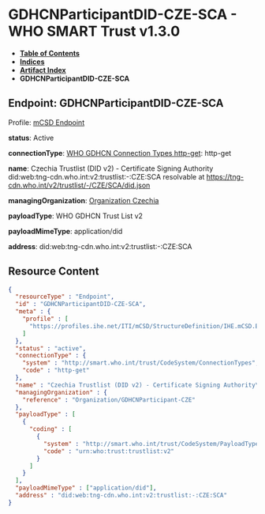 # GDHCNParticipantDID-CZE-SCA - WHO SMART Trust v1.3.0

* [**Table of Contents**](toc.md)
* [**Indices**](indices.md)
* [**Artifact Index**](artifacts.md)
* **GDHCNParticipantDID-CZE-SCA**

## Endpoint: GDHCNParticipantDID-CZE-SCA

Profile: [mCSD Endpoint](https://profiles.ihe.net/ITI/mCSD/4.0.0/StructureDefinition-IHE.mCSD.Endpoint.html)

**status**: Active

**connectionType**: [WHO GDHCN Connection Types http-get](CodeSystem-ConnectionTypes.md#ConnectionTypes-http-get): http-get

**name**: Czechia Trustlist (DID v2) - Certificate Signing Authority did:web:tng-cdn.who.int:v2:trustlist:-:CZE:SCA resolvable at https://tng-cdn.who.int/v2/trustlist/-/CZE/SCA/did.json

**managingOrganization**: [Organization Czechia](Organization-GDHCNParticipant-CZE.md)

**payloadType**: WHO GDHCN Trust List v2

**payloadMimeType**: application/did

**address**: did:web:tng-cdn.who.int:v2:trustlist:-:CZE:SCA



## Resource Content

```json
{
  "resourceType" : "Endpoint",
  "id" : "GDHCNParticipantDID-CZE-SCA",
  "meta" : {
    "profile" : [
      "https://profiles.ihe.net/ITI/mCSD/StructureDefinition/IHE.mCSD.Endpoint"
    ]
  },
  "status" : "active",
  "connectionType" : {
    "system" : "http://smart.who.int/trust/CodeSystem/ConnectionTypes",
    "code" : "http-get"
  },
  "name" : "Czechia Trustlist (DID v2) - Certificate Signing Authority\ndid:web:tng-cdn.who.int:v2:trustlist:-:CZE:SCA\nresolvable at https://tng-cdn.who.int/v2/trustlist/-/CZE/SCA/did.json",
  "managingOrganization" : {
    "reference" : "Organization/GDHCNParticipant-CZE"
  },
  "payloadType" : [
    {
      "coding" : [
        {
          "system" : "http://smart.who.int/trust/CodeSystem/PayloadTypes",
          "code" : "urn:who:trust:trustlist:v2"
        }
      ]
    }
  ],
  "payloadMimeType" : ["application/did"],
  "address" : "did:web:tng-cdn.who.int:v2:trustlist:-:CZE:SCA"
}

```
